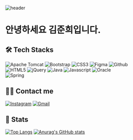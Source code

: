 ![header](https://capsule-render.vercel.app/api?type=slice&color=auto&height=300&section=header&text=Jelo7&fontSize=90)

# 안녕하세요 김준희입니다.

## 🛠️ Tech Stacks

![Apache Tomcat](https://img.shields.io/badge/Apache%20Tomcat-F8DC75?style=for-the-badge&logo=Apache%20Tomcat&logoColor=white)
![Bootstrap](https://img.shields.io/badge/Bootstrap-7952B3?style=for-the-badge&logo=Bootstrap&logoColor=white)
![CSS3](https://img.shields.io/badge/CSS3-1572B6?style=for-the-badge&logo=CSS3&logoColor=white)
![Figma](https://img.shields.io/badge/Figma-F24E1E?style=for-the-badge&logo=Figma&logoColor=white)
![Github](https://img.shields.io/badge/Github-181717?style=for-the-badge&logo=Github&logoColor=white)
<br/>
![HTML5](https://img.shields.io/badge/HTML5-E34F26?style=for-the-badge&logo=HTML5&logoColor=white)
![jQuery](https://img.shields.io/badge/jQuery-0769AD?style=for-the-badge&logo=jQuery&logoColor=white)
![Java](https://img.shields.io/badge/Java-007396?style=for-the-badge&logo=Java&logoColor=white)
![Javascript](https://img.shields.io/badge/Javascript-F7DF1E?style=for-the-badge&logo=Javascript&logoColor=white)
![Oracle](https://img.shields.io/badge/Oracle-F80000?style=for-the-badge&logo=Oracle&logoColor=white)
<br/>
![Spring](https://img.shields.io/badge/Spring-6DB33F?style=for-the-badge&logo=Spring&logoColor=white)

## 🧑‍💻 Contact me

[![Instagram](https://img.shields.io/badge/Instagram-E4405F?style=for-the-badge&logo=Instagram&logoColor=white)](https://www.instagram.com/_jelo7/)
[![Gmail](https://img.shields.io/badge/Gmail-EA4335?style=for-the-badge&logo=Gmail&logoColor=white)](mailto:junheef1@gmail.com)

## 🏅 Stats

[![Top Langs](https://github-readme-stats.vercel.app/api/top-langs/?username=Jelo777)](https://github.com/anuraghazra/github-readme-stats)
[![Anurag's GitHub stats](https://github-readme-stats.vercel.app/api?username=Jelo777)](https://github.com/anuraghazra/github-readme-stats)
